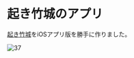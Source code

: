 # 起き竹城のアプリ

[起き竹城](https://起き竹城.jp/)をiOSアプリ版を勝手に作りました。

![37](https://user-images.githubusercontent.com/28350464/53695536-39abe700-3e00-11e9-8393-dceac4c25830.gif)

